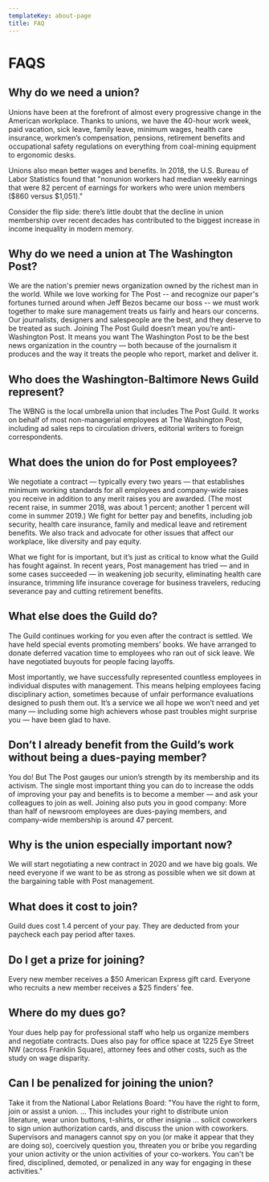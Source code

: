 ```yaml
---
templateKey: about-page
title: FAQ
---
```

# FAQS



## **Why do we need a union?**

Unions have been at the forefront of almost every progressive change in the American workplace. Thanks to unions, we have the 40-hour work week, paid vacation, sick leave, family leave, minimum wages, health care insurance, workmen’s compensation, pensions, retirement benefits and occupational safety regulations on everything from coal-mining equipment to ergonomic desks.



Unions also mean better wages and benefits. In 2018, the U.S. Bureau of Labor Statistics found that "nonunion workers had median weekly earnings that were 82 percent of earnings for workers who were union members ($860 versus $1,051)."



Consider the flip side: there’s little doubt that the decline in union membership over recent decades has contributed to the biggest increase in income inequality in modern memory.



## Why do we need a union at The Washington Post?

We are the nation's premier news organization owned by the richest man in the world. While we love working for The Post -- and recognize our paper's fortunes turned around when Jeff Bezos became our boss -- we must work together to make sure management treats us fairly and hears our concerns. Our journalists, designers and salespeople are the best, and they deserve to be treated as such. Joining The Post Guild doesn’t mean you’re anti-Washington Post. It means you want The Washington Post to be the best news organization in the country — both because of the journalism it produces and the way it treats the people who report, market and deliver it.



## Who does the Washington-Baltimore News Guild represent?

The WBNG is the local umbrella union that includes The Post Guild. It works on behalf of most non-managerial employees at The Washington Post, including ad sales reps to circulation drivers, editorial writers to foreign correspondents.



## What does the union do for Post employees?

We negotiate a contract — typically every two years — that establishes minimum working standards for all employees and company-wide raises you receive in addition to any merit raises you are awarded. (The most recent raise, in summer 2018, was about 1 percent; another 1 percent will come in summer 2019.) We fight for better pay and benefits, including job security, health care insurance, family and medical leave and retirement benefits. We also track and advocate for other issues that affect our workplace, like diversity and pay equity.

What we fight for is important, but it’s just as critical to know what the Guild has fought against. In recent years, Post management has tried — and in some cases succeeded — in weakening job security, eliminating health care insurance, trimming life insurance coverage for business travelers, reducing severance pay and cutting retirement benefits.



## What else does the Guild do?

The Guild continues working for you even after the contract is settled. We have held special events promoting members’ books. We have arranged to donate deferred vacation time to employees who ran out of sick leave. We have negotiated buyouts for people facing layoffs.

Most importantly, we have successfully represented countless employees in individual disputes with management. This means helping employees facing disciplinary action, sometimes because of unfair performance evaluations designed to push them out. It’s a service we all hope we won’t need and yet many — including some high achievers whose past troubles might surprise you — have been glad to have.



## Don’t I already benefit from the Guild’s work without being a dues-paying member?

You do! But The Post gauges our union’s strength by its membership and its activism. The single most important thing you can do to increase the odds of improving your pay and benefits is to become a member — and ask your colleagues to join as well. Joining also puts you in good company: More than half of newsroom employees are dues-paying members, and company-wide membership is around 47 percent.



## Why is the union especially important now?

We will start negotiating a new contract in 2020 and we have big goals. We need everyone if we want to be as strong as possible when we sit down at the bargaining table with Post management.



## What does it cost to join?

Guild dues cost 1.4 percent of your pay. They are deducted from your paycheck each pay period after taxes.



## Do I get a prize for joining?

Every new member receives a $50 American Express gift card. Everyone who recruits a new member receives a $25 finders' fee.



## Where do my dues go?

Your dues help pay for professional staff who help us organize members and negotiate contracts. Dues also pay for office space at 1225 Eye Street NW (across Franklin Square), attorney fees and other costs, such as the study on wage disparity.



## Can I be penalized for joining the union?

Take it from the National Labor Relations Board: "You have the right to form, join or assist a union. ... This includes your right to distribute union literature, wear union buttons, t-shirts, or other insignia ... solicit coworkers to sign union authorization cards, and discuss the union with coworkers. Supervisors and managers cannot spy on you (or make it appear that they are doing so), coercively question you, threaten you or bribe you regarding your union activity or the union activities of your co-workers. You can't be fired, disciplined, demoted, or penalized in any way for engaging in these activities."
